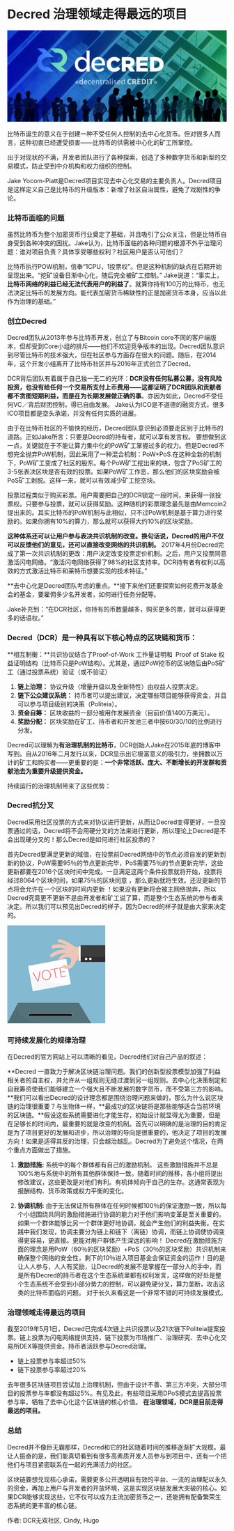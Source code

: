 # Decred 治理领域走得最远的项目

![vote](img/best_governance/decredheader.png)

比特币诞生的意义在于创建一种不受任何人控制的去中心化货币。但对很多人而言，这种初衷已经遭受损害——比特币的供需被中心化的矿工所掌控。

出于对现状的不满，开发者团队进行了各种探索，创造了多种数字货币和新型的交易模式，防止受到中介机构和权力组织的控制。

Jake Yocom-Piatt是Decred项目实现去中心化交易的主要负责人。Decred项目是这样定义自己是比特币的升级版本：新增了社区自治属性，避免了戏剧性的争论。

### 比特币面临的问题

虽然比特币为整个加密货币行业奠定了基础，并且吸引了公众关注，但是比特币自身受到各种冲突的困扰。Jake认为，比特币面临的各种问题的根源不外乎治理问题：谁对项目负责？具体享受哪些权利？社区用户是否认可他们？

比特币执行POW机制，信奉“1CPU，1投票权”。但是这种机制的缺点在后期开始呈现出来。“挖矿设备日渐中心化，随后完全被矿工控制。” Jake说道：“事实上，**比特币网络的利益已经无法代表用户的利益了**。就算你持有100万的比特币，也无法决定比特币的发展方向。能代表加密货币稀缺性的正是加密货币本身，应当以此作为治理的基础。”

### 创立Decred 

Decred团队从2013年参与比特币开发，创立了与Bitcoin core不同的客户端版本，但却受到Core小组的排斥——他们不欢迎竞争版本的出现。Decred团队意识到尽管比特币的技术强大，但在社区参与方面存在很大的问题。随后，在2014年，这个开发小组离开了比特币社区并与2016年正式创立了Decred。

DCR背后团队有着属于自己独一无二的光环：**DCR没有任何私募公募，没有风险投资，也没有给任何一个交易所支付上币费用——这都证明了DCR团队和贡献者都不贪图短期利益，而是在为长期发展做正确的事**。亦因为如此，Decred不受任何VC／背后财团控制，得已自由发展。 Jake认为ICO是不道德的融资方式，很多ICO项目都是空头承诺，并没有任何实质的进展。

由于在比特币社区的不愉快的经历，Decred团队意识到必须要走区别于比特币的道路。正如Jake所言：只要是Decred的持有者，就可以享有发言权。 要想做到这一点，关键就在于不能让算力集中化的PoW矿工掌握过多的权力。但是Decred不想完全抛弃PoW机制，因此采用了一种混合机制：PoW+PoS.在这种全新的机制下，PoW矿工变成了社区的股东。每个PoW矿工挖出来的块，包含了PoS矿工的3-5张表决区块是否有效的投票。如果PoW矿工作恶，那么他们的区块奖励会被PoS矿工剥脱。这样一来，就可以有效减少矿工挖空块。

投票过程类似于购买彩票。用户需要把自己的DCR锁定一段时间，来获得一张投票权。只要参与投票，就可以获得奖励。这种随机的彩票理念最先是由Memcoin2提出来的。其实比特币的PoW机制与此相似，只不过PoW机制是基于算力进行奖励的。如果你拥有10%的算力，那么就可以获得大约10%的区块奖励。

**这种体系还可以让用户参与表决共识机制的改变。换句话说，Decred的用户不仅可以反馈他们的意见，还可以直接改变网络的共识机制。** 2017年4月份Decred完成了第一次共识机制的更改：用户决定改变投票定价机制。之后，用户又投票同意激活闪电网络。“激活闪电网络获得了98%的社区支持率。DCR持有者有权利以高效的方式激活比特币和莱特币想要实现的技术特征。”

**去中心化是Decred团队考虑的重点。**接下来他们还要探索如何花费开发基金会的基金，要雇佣多少名开发者，如何进行任务分配等。

Jake补充到：“在DCR社区，你持有的币数量越多，购买更多的票，就可以获得更多的话语权。”

### Decred（DCR）是一种具有以下核心特点的区块链和货币：

**相互制衡：**共识协议结合了Proof-of-Work 工作量证明和 Proof of Stake 权益证明结构（比特币只是PoW结构）。尤其是，通过PoW挖币的区块随后由PoS矿工（通过投票系统）验证（或不验证）

1. **链上治理：** 协议升级（增量升级以及全新特性）由权益人投票决定。
2. **链下公众建议系统：** 持币者可以提出建议，决定哪些项目能够获得资金，并且可以参与项目级别的决策（Politeia）。
3. **资金自筹：** 区块收益的一部分被用作发展资金（目前价值1400万美元）。
4. **奖励分配：** 区块奖励在矿工、持币者和开发池三者中按60/30/10的比例进行分发。

Decred可以理解为**有治理机制的比特币**，DCR创始人Jake在2015年底的博客中写到。自从2016年二月发行以来，DCR显示出它极富意义的吸引力，坐拥数以万计的矿工和购买者——更重要的是：**一个非常活跃、庞大、不断增长的开发群和贡献池去为重要升级提供资金。**

持续运行的治理机制带来了这些优势：

### Decred抗分叉

Decred采用社区投票的方式来对协议进行更新，从而让Decred变得更好，一旦投票通过的话，Decred将不会用硬分叉的方法来进行更新，所以理论上Decred是不会出现硬分叉的！那么Decred是如何进行社区投票的？

首先Decred要满足更新的域值，在投票前Decred网络中的节点必须自发的更新到新的协议，PoW需要95％的节点更新完毕，PoS需要75％的节点更新完毕，这些更新都要在2016个区块时间中完成。一旦满足这两个条件投票就将开始，投票将经过8064个区块时间，如果75％的区块同意 ，那么更新就将生效。还没更新的节点将会允许在一个区块的时间内更新 ！如果没有更新将会被主网络抛弃，所以Decred究竟更不更新不是由开发者和矿工说了算，而是整个生态系统的参与者来决定。所以我们可以预见出Decred的样子，因为Decred的样子就是由大家来决定的。

![vote](img/best_governance/vote.png)

### 可持续发展化的规律治理

在Decred的官方网站上可以清晰的看见，Decred他们对自己产品的叙述：

**Decred 一直致力于解决区块链治理问题。我们的创新型投票模型加强了利益相关者的自主权，并允许从一组规则无缝过渡到另一组规则。去中心化决策制定和自我筹资使我们能够建立一个强大且不断发展的数字货币，而不受第三方的影响。**我们可以看出Decred的设计理念都是围绕治理问题来做的，那么为什么说区块链的治理很重要？与生物体一样，**最成功的区块链将是那些能够适合当前环境的区块链。**假设这些系统需要进化才能生存，初始设计就显得尤为重要，但是在足够长的时间内，最重要的就是改变的机制。首先可以明确的是治理的目的肯定是为了项目更好的发展和进步，所以治理的导向是很重要的，他决定了项目的发展方向！如果是适得其反的治理，只会越治越乱。Decred为了避免这个情况，在两个重点方面做出了措施。

1. **激励措施:** 
系统中的每个群体都有自己的激励机制。 这些激励措施并不总是100%地与系统中的所有其他群体保持一致。随着时间的推移，各小组将提出修改建议，这些更改是对他们有利。有机体倾向于自己的生存。这通常表现为报酬结构、货币政策或权力平衡的变化。     

2. **协调机制:** 
由于无法保证所有群体在任何时候都100％的保证激励一致，所以每个小组围绕共同的激励措施进行协调的能力对于他们影响变革是至关重要的。如果一个群体能够比另一个群体更好地协调，就会产生他们的利益失衡。在实践中我们发现，协调主要分为链上和链下（离链）协调，而链上协调使协调变得更容易，更直接。更能对用户群体产生深远的影响！
Decred在激励措施方面的理念是用PoW（60％的区块奖励）+PoS（30％的区块奖励）共识机制来确保整个网络的安全性，剩下的10％进入项目基金会保证资金的运作！目的是让人人参与，人人有奖励，让Decred的发展不是掌握在一部分人的手中，而是所有Decred的持币者在这个生态系统里都有权利发言，这样做的好处是整个生态系统不会受到小部分势力的控制，可以避免硬分叉，算力垄断，攻击这类的比特币面临的问题。  对于长久来看这是一个非常不错的可持续发展模式。   

### 治理领域走得最远的项目

截至2019年5月1日，Decred已完成4次链上共识投票以及21次链下Politeia提案投票。链上投票为闪电网络提供支持，链下投票为市场推广、治理研究、去中心化交易所DEX等提供资金。持币者活跃参与Decred治理。

* 链上投票参与率超过50%
* 链下投票参与率超过20%

去年很多区块链项目尝试加上治理机制，但由于设计不善、第三方冲突，大部分项目的投票参与率都没有超过5%。有见及此，有些项目采用DPoS模式去提高投票参与率，牺牲了去中心化这个区块链的核心价值。
**在治理领域，DCR是目前走得最远的项目。**

### 总结

Decred并不像巨无霸那样，Decred和它的社区随着时间的推移逐渐扩大规模。最让人振奋的是，我们能真切看到有很多高素质开发人员参与到项目中，还有一个把他们与项目紧密联系在一起的充满活力的社区。

区块链要想兑现核心承诺，需要更多公开透明且有效的平台、一流的治理配以永久的资金，再加上用户与开发者的开放环境，这是实现区块链发展大突破的核心。如果DCR能够实现这些，它不仅可以成为主流加密货币之一，还能拥有配备繁荣生态系统的更丰富的核心链。

作者: DCR无双社区, Cindy, Hugo